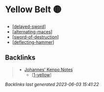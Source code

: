 # Yellow Belt 🟡

- [[delayed-sword]]
- [[alternating-maces]]
- [[sword-of-destruction]]
- [[deflecting-hammer]]

## Backlinks

> - [Johannes' Kenpo Notes](..\index.md)
>   - [[1-yellow]]

_Backlinks last generated 2023-06-03 15:41:22_

[//begin]: # "Autogenerated link references for markdown compatibility"
[delayed-sword]: ../techniques/delayed-sword "Delayed Sword ⏰⚔️"
[alternating-maces]: ../techniques/alternating-maces "Alternating Maces 🔄✊"
[sword-of-destruction]: ../techniques/sword-of-destruction "Sword of Destruction ⚔️💥"
[deflecting-hammer]: ../techniques/deflecting-hammer "Deflecting Hammer 💥🔨"
[1-yellow]: 1-yellow "Yellow Belt 🟡"
[//end]: # "Autogenerated link references"
